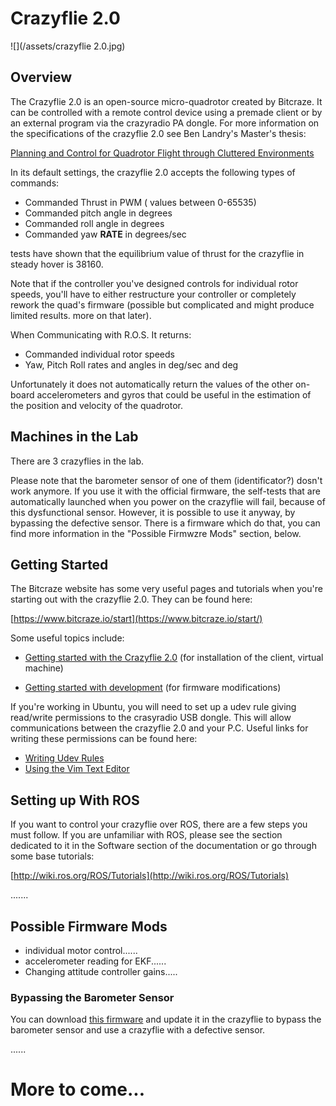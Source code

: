 # **Crazyflie 2.0**

![](/assets/crazyflie 2.0.jpg)

## Overview

The Crazyflie 2.0 is an open-source micro-quadrotor created by Bitcraze. It can be controlled with a remote control device using a premade client or by an external program via the crazyradio PA dongle. For more information on the specifications of the crazyflie 2.0 see Ben Landry's Master's thesis:

[Planning and Control for Quadrotor Flight through Cluttered Environments](http://groups.csail.mit.edu/robotics-center/public_papers/Landry15.pdf)

In its default settings, the crazyflie 2.0 accepts the following types of commands:

* Commanded Thrust in PWM \( values between 0-65535\) 
* Commanded pitch angle in degrees
* Commanded roll angle in degrees
* Commanded yaw **RATE** in degrees/sec

tests have shown that the equilibrium value of thrust for the crazyflie in steady hover is 38160.

Note that if the controller you've designed controls for individual rotor speeds, you'll have to either restructure your controller or completely rework the quad's firmware \(possible but complicated and might produce limited results. more on that later\).

When Communicating with R.O.S. It returns:

* Commanded individual rotor speeds
* Yaw, Pitch Roll rates and angles in deg/sec and deg

Unfortunately it does not automatically return the values of the other on-board accelerometers and gyros that could be useful in the estimation of the position and velocity of the quadrotor.

## Machines in the Lab

There are 3 crazyflies in the lab. 

Please note that the barometer sensor of one of them \(identificator?\) dosn't work anymore. If you use it with the official firmware, the self-tests that are automatically launched when you power on the crazyflie will fail, because of this dysfunctional sensor. However, it is possible to use it anyway, by bypassing the defective sensor. There is a firmware which do that, you can find more information in the "Possible Firmwzre Mods" section, below.

## Getting Started

The Bitcraze website has some very useful pages and tutorials when you're starting out with the crazyflie 2.0. They can be found here:

[https://www.bitcraze.io/start](https://www.bitcraze.io/start/)

Some useful topics include:

* [Getting started with the Crazyflie 2.0](https://www.bitcraze.io/getting-started-with-the-crazyflie-2-0/) \(for installation of the client, virtual machine\)

* [Getting started with development](https://www.bitcraze.io/getting-started-with-development/) \(for firmware modifications\)

If you're working in Ubuntu, you will need to set up a udev rule giving read/write permissions to the crasyradio USB dongle. This will allow communications between the crazyflie 2.0 and your P.C. Useful links for writing these permissions can be found here:

* [Writing Udev Rules](http://weininger.net/how-to-write-udev-rules-for-usb-devices.html "writing udev rules")
* [Using the Vim Text Editor](https://coderwall.com/p/adv71w/basic-vim-commands-for-getting-started)

## Setting up With ROS

If you want to control your crazyflie over ROS, there are a few steps you must follow. If you are unfamiliar with ROS, please see the section dedicated to it in the Software section of the documentation or go through some base tutorials:

[http://wiki.ros.org/ROS/Tutorials](http://wiki.ros.org/ROS/Tutorials)

.......

## Possible Firmware Mods

* individual motor control......
* accelerometer reading for EKF......
* Changing attitude controller gains.....

### Bypassing the Barometer Sensor

You can download [this firmware](https://forum.bitcraze.io/download/file.php?id=403) and update it in the crazyflie to bypass the barometer sensor and use a crazyflie with a defective sensor.

......

# More to come...



